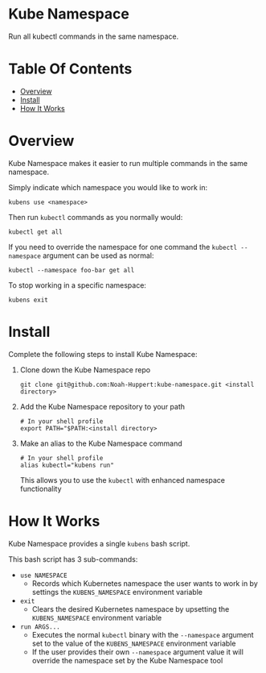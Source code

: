 # Kube Namespace
Run all kubectl commands in the same namespace.

# Table Of Contents
- [Overview](#overview)
- [Install](#install)
- [How It Works](#how-it-works)

# Overview
Kube Namespace makes it easier to run multiple commands in the same namespace.  

Simply indicate which namespace you would like to work in:

```
kubens use <namespace>
```

Then run `kubectl` commands as you normally would:

```
kubectl get all
```

If you need to override the namespace for one command the `kubectl --namespace` 
argument can be used as normal:

```
kubectl --namespace foo-bar get all
```

To stop working in a specific namespace:

```
kubens exit
```


# Install
Complete the following steps to install Kube Namespace:

1. Clone down the Kube Namespace repo
   ```
   git clone git@github.com:Noah-Huppert:kube-namespace.git <install directory>
   ```
2. Add the Kube Namespace repository to your path
   ```
   # In your shell profile
   export PATH="$PATH:<install directory>
   ```
3. Make an alias to the Kube Namespace command
   ```
   # In your shell profile
   alias kubectl="kubens run"
   ```
   This allows you to use the `kubectl` with enhanced namespace functionality

# How It Works
Kube Namespace provides a single `kubens` bash script.  

This bash script has 3 sub-commands:

- `use NAMESPACE`
	- Records which Kubernetes namespace the user wants to work in by 
	  settings the `KUBENS_NAMESPACE` environment variable
- `exit`
	- Clears the desired Kubernetes namespace by upsetting the 
	  `KUBENS_NAMESPACE` environment variable
- `run ARGS...`
	- Executes the normal `kubectl` binary with the `--namespace` argument 
	  set to the value of the `KUBENS_NAMESPACE` environment variable
	- If the user provides their own `--namespace` argument value it will 
	  override the namespace set by the Kube Namespace tool
